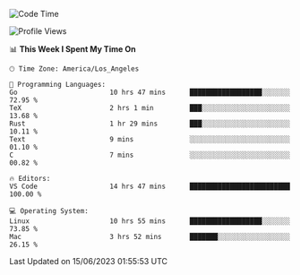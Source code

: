 <!--START_SECTION:waka-->
![Code Time](http://img.shields.io/badge/Code%20Time-426%20hrs%2036%20mins-blue)

![Profile Views](http://img.shields.io/badge/Profile%20Views-0-blue)

📊 **This Week I Spent My Time On** 

```text
🕑︎ Time Zone: America/Los_Angeles

💬 Programming Languages: 
Go                       10 hrs 47 mins      ██████████████████░░░░░░░   72.95 % 
TeX                      2 hrs 1 min         ███░░░░░░░░░░░░░░░░░░░░░░   13.68 % 
Rust                     1 hr 29 mins        ███░░░░░░░░░░░░░░░░░░░░░░   10.11 % 
Text                     9 mins              ░░░░░░░░░░░░░░░░░░░░░░░░░   01.10 % 
C                        7 mins              ░░░░░░░░░░░░░░░░░░░░░░░░░   00.82 % 

🔥 Editors: 
VS Code                  14 hrs 47 mins      █████████████████████████   100.00 % 

💻 Operating System: 
Linux                    10 hrs 55 mins      ██████████████████░░░░░░░   73.85 % 
Mac                      3 hrs 52 mins       ███████░░░░░░░░░░░░░░░░░░   26.15 % 
```


 Last Updated on 15/06/2023 01:55:53 UTC
<!--END_SECTION:waka-->

